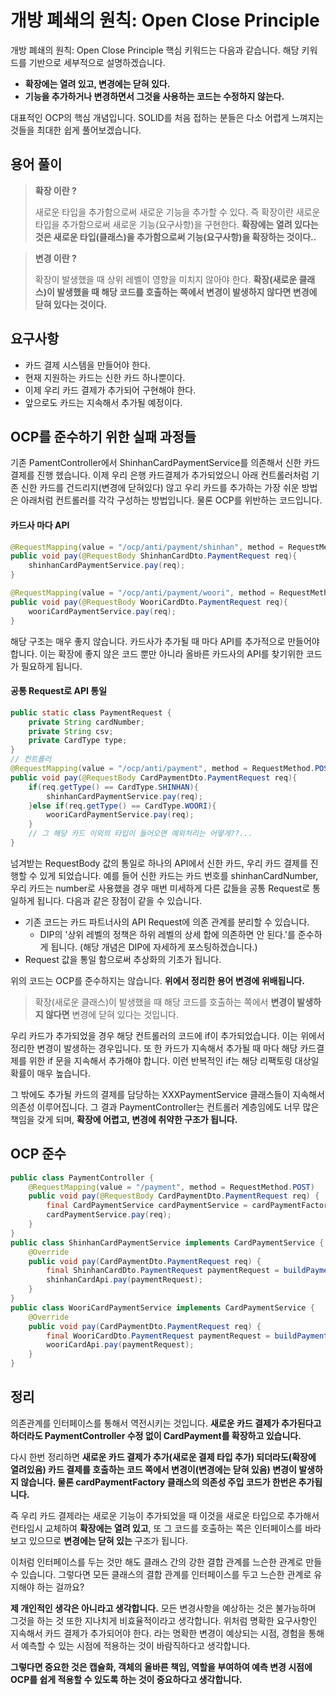 # 개방 폐쇄의 원칙: Open Close Principle

개방 폐쇄의 원칙: Open Close Principle 핵심 키워드는 다음과 같습니다. 해당 키워드를 기반으로 세부적으로 설명하겠습니다. 

* **확장에는 열려 있고, 변경에는 닫혀 있다.**
* **기능을 추가하거나 변경하면서 그것을 사용하는 코드는 수정하지 않는다.**

대표적인 OCP의 핵심 개념입니다. SOLID를 처음 접하는 분들은 다소 어렵게 느껴지는 것들을 최대한 쉽게 풀어보겠습니다.


## 용어 풀이
> **확장 이란 ?**
> 
>새로운 타입을 추가함으로써 새로운 기능을 추가할 수 있다. 즉 확장이란 새로운 타입을 추가함으로써 새로운 기능(요구사항)을 구현한다. **확장에는 열려 있다는 것은 새로운 타입(클래스)을 추가함으로써 기능(요구사항)을 확장하는 것이다..**

> **변경 이란 ?**
> 
> 확장이 발생했을 때 상위 레벨이 영향을 미치지 않아야 한다. **확장(새로운 클래스)이 발생했을 때 해당 코드를 호출하는 쪽에서 변경이 발생하지 않다면 변경에 닫혀 있다는 것이다.**

## 요구사항
* 카드 결제 시스템을 만들어야 한다.
* 현재 지원하는 카드는 신한 카드 하나뿐이다.
* 이제 우리 카드 결제가 추가되어 구현해야 한다.
* 앞으로도 카드는 지속해서 추가될 예정이다.


## OCP를 준수하기 위한 실패 과정들
기존 PamentController에서 ShinhanCardPaymentService를 의존해서 신한 카드 결제를 진행 헸습니다. 이제 우리 은행 카드결제가 추가되었으니 아래 컨트롤러처럼 기존 신한 카드를 건드리지(변경에 닫혀있다) 않고 우리 카드를 추가하는 가장 쉬운 방법은 아래처럼 컨트롤러를 각각 구성하는 방법입니다. 물론 OCP를 위반하는 코드입니다.

#### 카드사 마다 API

```java
@RequestMapping(value = "/ocp/anti/payment/shinhan", method = RequestMethod.POST)
public void pay(@RequestBody ShinhanCardDto.PaymentRequest req){
    shinhanCardPaymentService.pay(req);
}

@RequestMapping(value = "/ocp/anti/payment/woori", method = RequestMethod.POST)
public void pay(@RequestBody WooriCardDto.PaymentRequest req){
    wooriCardPaymentService.pay(req);
}
```
해당 구조는 매우 좋지 않습니다. 카드사가 추가될 때 마다 API를 추가적으로 만들어야 합니다. 이는 확장에 좋지 않은 코드 뿐만 아니라 올바른 카드사의 API를 찾기위한 코드가 필요하게 됩니다.


#### 공통 Request로 API 통일

```java
public static class PaymentRequest {
    private String cardNumber;
    private String csv;
    private CardType type;
}
// 컨트롤러
@RequestMapping(value = "/ocp/anti/payment", method = RequestMethod.POST)
public void pay(@RequestBody CardPaymentDto.PaymentRequest req){
    if(req.getType() == CardType.SHINHAN){
        shinhanCardPaymentService.pay(req);
    }else if(req.getType() == CardType.WOORI){
        wooriCardPaymentService.pay(req);
    }
    // 그 해당 카드 이외의 타입이 들어오면 예외처리는 어떻게??...
}
```
넘겨받는 RequestBody 값의 통일로 하나의 API에서 신한 카드, 우리 카드 결제를 진행할 수 있게 되었습니다. 예를 들어 신한 카드는 카드 번호를 shinhanCardNumber, 우리 카드는 number로 사용했을 경우 매번 미세하게 다른 값들을 공통 Request로 통일하게 됩니다. 다음과 같은 장점이 같을 수 있습니다.


* 기존 코드는 카드 파트너사의 API Request에 의존 관계를 분리할 수 있습니다.
    * DIP의 '상위 레벨의 정책은 하위 레벨의 상세 합에 의존하면 안 된다.'를 준수하게 됩니다. (해당 개념은 DIP에 자세하게 포스팅하겠습니다.)
* Request 값을 통일 함으로써 추상화의 기초가 됩니다.


위의 코드는 OCP를 준수하지는 않습니다. **위에서 정리한 용어 변경에 위배됩니다.** 

> 확장(새로운 클래스)이 발생했을 때 해당 코드를 호출하는 쪽에서 **변경이 발생하지 않다면** 변경에 닫혀 있다는 것입니다.

우리 카드가 추가되었을 경우 해당 컨트롤러의 코드에 if이 추가되었습니다. 이는 위에서 정리한 변경이 발생하는 경우입니다. 또 한 카드가 지속해서 추가될 때 마다 해당 카드결제를 위한 if 문을 지속해서 추가해야 합니다. 이런 반복적인 if는 해당 리팩토링 대상일 확률이 매우 높습니다.

그 밖에도 추가될 카드의 결제를 담당하는 XXXPaymentService 클래스들이 지속해서 의존성 이루어집니다. 그 결과 PaymentController는 컨트롤러 계층임에도 너무 많은 책임을 갖게 되며, **확장에 어렵고, 변경에 취약한 구조가 됩니다.**
 
## OCP 준수

```java
public class PaymentController {
    @RequestMapping(value = "/payment", method = RequestMethod.POST)
    public void pay(@RequestBody CardPaymentDto.PaymentRequest req) {
        final CardPaymentService cardPaymentService = cardPaymentFactory.getType(req.getType());
        cardPaymentService.pay(req);
    }
}
public class ShinhanCardPaymentService implements CardPaymentService {
    @Override
    public void pay(CardPaymentDto.PaymentRequest req) {
        final ShinhanCardDto.PaymentRequest paymentRequest = buildPayment(req);
        shinhanCardApi.pay(paymentRequest);
    }
}
public class WooriCardPaymentService implements CardPaymentService {    
    @Override
    public void pay(CardPaymentDto.PaymentRequest req) {
        final WooriCardDto.PaymentRequest paymentRequest = buildPayment(req);
        wooriCardApi.pay(paymentRequest);
    }
}
```


## 정리
의존관계를 인터페이스를 통해서 역전시키는 것입니다. **새로운 카드 결제가 추가된다고 하더라도 PaymentController 수정 없이 CardPayment를 확장하고 있습니다.**

다시 한번 정리하면 **새로운 카드 결제가 추가(새로운 결제 타입 추가) 되더라도(확장에 열려있음) 카드 결제를 호출하는 코드 쪽에서 변경이(변경에는 닫혀 있음) 변경이 발생하지 않습니다. 물론 cardPaymentFactory 클래스의 의존성 주입 코드가 한번은 추가됩니다.**

즉 우리 카드 결제라는 새로운 기능이 추가되었을 때 이것을 새로운 타입으로 추가해서 런타임시 교체하여 **확장에는 열려 있고**, 또 그 코드를 호출하는 쪽은 인터페이스를 바라보고 있으므로 **변경에는 닫혀 있는** 구조가 됩니다.

이처럼 인터페이스를 두는 것만 해도 클래스 간의 강한 결합 관계를 느슨한 관계로 만들 수 있습니다. 그렇다면 모든 클래스의 결합 관계를 인터페이스를 두고 느슨한 관계로 유지해야 하는 걸까요?

**제 개인적인 생각은 아니라고 생각합니다.** 모든 변경사항을 예상하는 것은 불가능하며 그것을 하는 것 또한 지나치게 비효율적이라고 생각합니다. 위처럼 명확한 요구사항인 지속해서 카드 결제가 추가되어야 한다. 라는 명확한 변경이 예상되는 시점, 경험을 통해서 예측할 수 있는 시점에 적용하는 것이 바람직하다고 생각합니다.

**그렇다면 중요한 것은 캡슐화, 객체의 올바른 책임, 역할을 부여하여 예측 변경 시점에 OCP를 쉽게 적용할 수 있도록 하는 것이 중요하다고 생각합니다.**

